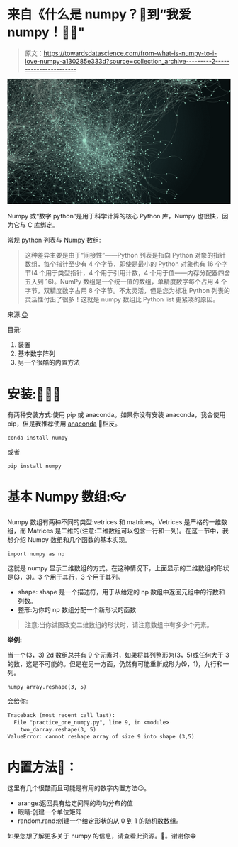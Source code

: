 # 来自《什么是 numpy？🤔到“我爱 numpy！💪🏼"

> 原文：<https://towardsdatascience.com/from-what-is-numpy-to-i-love-numpy-a130285e333d?source=collection_archive---------2----------------------->

![](img/3dcbce1aeac0da8b49f4f027f1708b08.png)

Numpy 或“数字 python”是用于科学计算的核心 Python 库，Numpy 也很快，因为它与 C 库绑定。

常规 python 列表与 Numpy 数组:

> 这种差异主要是由于“间接性”——Python 列表是指向 Python 对象的指针数组，每个指针至少有 4 个字节，即使是最小的 Python 对象也有 16 个字节(4 个用于类型指针，4 个用于引用计数，4 个用于值——内存分配器四舍五入到 16)。NumPy 数组是一个统一值的数组，单精度数字每个占用 4 个字节，双精度数字占用 8 个字节。不太灵活，但是您为标准 Python 列表的灵活性付出了很多！这就是 numpy 数组比 Python list 更紧凑的原因。

来源:[😊](http://stackoverflow.com/questions/993984/why-numpy-instead-of-python-lists)

目录:

1.  装置
2.  基本数字阵列
3.  另一个很酷的内置方法

# **安装:👨🏼‍💻**

有两种安装方式:使用 pip 或 anaconda。如果你没有安装 anaconda，我会使用 pip，但是我推荐使用 [anaconda](https://www.continuum.io/downloads) 🐍相反。

```
conda install numpy
```

或者

```
pip install numpy
```

# **基本 Numpy 数组:👓**

Numpy 数组有两种不同的类型:vetrices 和 matrices。Vetrices 是严格的一维数组，而 Matrices 是二维的(注意:二维数组可以包含一行和一列)。在这一节中，我想介绍 Numpy 数组和几个函数的基本实现。

```
import numpy as np
```

这就是 numpy 显示二维数组的方式。在这种情况下，上面显示的二维数组的形状是(3，3)。3 个用于其行，3 个用于其列。

*   shape: shape 是一个描述符，用于从给定的 np 数组中返回元组中的行数和列数。
*   整形:为你的 np 数组分配一个新形状的函数

> 注意:当你试图改变二维数组的形状时，请注意数组中有多少个元素。

**举例:**

当一个(3，3) 2d 数组总共有 9 个元素时，如果将其列整形为(3，5)或任何大于 3 的数，这是不可能的。但是在另一方面，仍然有可能重新成形为(9，1)，九行和一列。

```
numpy_array.reshape(3, 5)
```

会给你:

```
Traceback (most recent call last):
  File "practice_one_numpy.py", line 9, in <module>
    two_darray.reshape(3, 5)
ValueError: cannot reshape array of size 9 into shape (3,5)
```

# 内置方法🐍：

这里有几个很酷而且可能是有用的数字内置方法😉。

*   arange:返回具有给定间隔的均匀分布的值
*   眼睛:创建一个单位矩阵
*   random.rand:创建一个给定形状的从 0 到 1 的随机数数组。

如果您想了解更多关于 numpy 的信息，请查看此资源。🐍。谢谢你😁